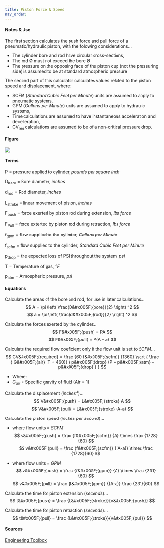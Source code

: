 ```yaml
---
title: Piston Force & Speed
nav_order:
---
```


#### Notes & Use

The first section calculates the push force and pull force of a pneumatic/hydraulic piston, with the folowing considerations...

* The cylinder bore and rod have circular cross-sections,
* The rod &Oslash; must not exceed the bore &Oslash;
* The pressure on the opposing face of the piston cup (not the pressuring side) is assumed to be at standard atmospheric pressure

The second part of this calculator calculates values related to the piston speed and displacement, where:

* SCFM (*Standard Cubic Feet per Minute*) units are assumed to apply to pneumatic systems,
* GPM (*Gallons per Minute*) units are assumed to apply to hydraulic systems,
* Time calculations are assumed to have instantaneous acceleration and decelleration,
* CV<sub>req</sub> calculations are assumed to be of a non-critical pressure drop.

#### Figure


![](../image/piston_diagram.jpg)

#### Terms

P = pressure applied to cylinder, *pounds per square inch*

D<sub>bore</sub> = Bore diameter, *inches*

d<sub>rod</sub> = Rod diameter, *inches*

L<sub>stroke</sub> = linear movement of piston, *inches*

F<sub>push</sub> = force exerted by piston rod during extension, *lbs force*

F<sub>Pull</sub> = force exterted by piston rod during retraction, *lbs force*

f<sub>gpm</sub> = flow supplied to the cylinder, *Gallons per Minute*

f<sub>scfm</sub> = flow supplied to the cylinder, *Standard Cubic Feet per Minute*

p<sub>drop</sub> = the expected loss of PSI throughout the system, *psi*

T = Temperature of gas, *&deg;F*

p<sub>atm</sub> = Atmospheric pressure, *psi*

#### Equations

Calculate the areas of the bore and rod, for use in later calculations...
$$ A = \pi \left( \frac{D&#x005F;{bore}}{2} \right) ^2 $$
$$ a = \pi \left( \frac{d&#x005F;{rod}}{2} \right) ^2 $$

Calculate the forces exerted by the cylinder...
$$ F&#x005F;{push} = PA  $$
$$ F&#x005F;{pull} = P(A - a)  $$

Calculate the required flow coeficient only if the flow unit is set to *SCFM*...
$$ CV&#x005F;{required} = 
    \frac
        {60 f&#x005F;{scfm}}
        {1360}
    \sqrt 
        { \frac
            { G&#x005F;{air} (T + 460)}
            { p&#x005F;{drop} (P + p&#x005F;{atm} - p&#x005F;{drop})}
        }
$$

* Where:
* *G<sub>air</sub>* = Specific gravity of fluid (Air = 1)

Calculate the displacement (*inches<sup>3</sup>*)...
$$ V&#x005F;{push} = L&#x005F;{stroke} A $$
$$ V&#x005F;{pull} = L&#x005F;{stroke} (A-a) $$

Calculate the piston speed (*inches per second*)...

* where flow units = *SCFM*
$$ v&#x005F;{push} = 
    \frac {f&#x005F;{scfm}} {A} \times
    \frac {1728}{60} 
$$
$$ v&#x005F;{pull} =
    \frac {f&#x005F;{scfm}} {(A-a)} \times
    \frac {1728}{60} 
$$

* where flow units = *GPM*
$$ v&#x005F;{push} =
    \frac {f&#x005F;{gpm}} {A} \times
    \frac {231}{60}
$$
$$ v&#x005F;{pull} =
    \frac {f&#x005F;{gpm}} {(A-a)}
    \frac {231}{60}
$$

Calculate the time for piston extension (*seconds*)...
$$ t&#x005F;{push} = \frac {L&#x005F;{stroke}}{v&#x005F;{push}} $$

Calculate the time for piston retraction (*seconds*)...
$$ t&#x005F;{pull} = \frac {L&#x005F;{stroke}}{v&#x005F;{pull}} $$

#### Sources

[Engineering Toolbox](http://www.engineeringtoolbox.com/flow-coefficients-d_277.html)
